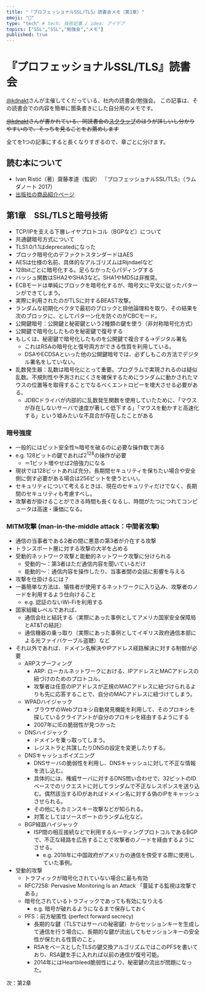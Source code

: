 ```yaml
---
title: "『プロフェッショナルSSL/TLS』読書会メモ（第1章）"
emoji: "📝"
type: "tech" # tech: 技術記事 / idea: アイデア
topics: ["SSL","SSL","勉強会","メモ"]
published: true
---
```


# 『プロフェッショナルSSL/TLS』読書会

[@kdnakt](https://zenn.dev/kdnakt)さんが主催してくだっている、社内の読書会/勉強会。
この記事は、その読書会での内容を簡単に箇条書きにした自分用のメモです。

~~[@kdnakt](https://zenn.dev/kdnakt)さんが書かれている、同読書会の[スクラップ](https://zenn.dev/kdnakt/scraps/1146d7c00cd3ce)のほうが詳しいし分かりやすいので、そっちを見ることをお薦めします~~

全てを1つの記事にすると長くなりすぎるので、章ごとに分けます。

## 読む本について

- Ivan Ristić（著）齋藤孝道（監訳） 『プロフェッショナルSSL/TLS』（ラムダノート 2017）
- [出版社の商品紹介ページ](https://www.lambdanote.com/products/tls)

## 第1章　SSL/TLSと暗号技術

- TCP/IPを支える下層レイヤプロトコル（BGPなど）について
- 共通鍵暗号方式について
- TLS1.0/1.1はdeprecatedになった
- ブロック暗号化のデファクトスタンダードはAES
- AESは仕様の名前、具体的なアルゴリズムはRijndaelなど
- 128bitごとに暗号化する。足らなかったらパディングする
- ハッシュ関数はSHA2やSHA3など。SHA1やMD5は非推奨。
- ECBモードは単純にブロックを暗号化するが、暗号文に平文に従ったパターンができてしまう。
- 実際に利用されたのがTLSに対するBEAST攻撃。
- ランダムな初期化ベクタで最初のブロックと排他論理和を取り、その結果を次のブロックに、としてパターン化を防ぐのがCBCモード。
- 公開鍵暗号：公開鍵と秘密鍵という2種類の鍵を使う（非対称暗号化方式）
- 公開鍵で暗号化したものを秘密鍵で復号する
- もしくは、秘密鍵で暗号化したものを公開鍵で複合する→デジタル署名
  - これはRSAの暗号化と復号両方ができる性質を利用している。
  - DSAやECDSAといった他の公開鍵暗号では、必ずしもこの方法でデジタル署名をしていない。
- 乱数発生器：乱数は暗号化にとって重要。プログラムで実現されるのは疑似乱数。不規則性や予測されにくさを確保するためにランダムに動かされたマウスの位置等を取得することでなるべくエントロピーを増大させる必要がある。
  - JDBCドライバが内部的に乱数発生関数を使用していたために、「マウスが存在しないサーバで速度が著しく低下する」「マウスを動かすと高速化する」という嘘みたいな不具合が存在したことがある

### 暗号強度

- 一般的にはビット安全性≒暗号を破るのに必要な操作数で測る
- e.g. 128ビットの鍵であれば$2^{128}$の操作が必要
  - ＝1ビット増やせば2倍強力になる
- 現状では128ビットあれば充分。長期間セキュリティを保ちたい場合や安全側に倒す必要がある場合は256ビットを使うといい。
- セキュリティについて考えるときは、現在のセキュリティだけでなく、長期間のセキュリティも考慮すべし。
- 攻撃者が掛けることができる時間も長くなるし、時間がたつにつれてコンピュータは高速・廉価になる。

### MITM攻撃 (man-in-the-middle attack：中間者攻撃)

- 通信の当事者である2者の間に悪意の第3者が介在する攻撃
- トランスポート層に対する攻撃の大半を占める
- 受動的ネットワーク攻撃と能動的ネットワーク攻撃に分けられる
  - 受動的～：第3者はただ通信内容を聞いているだけ
  - 能動的～：通信内容を操作したり、当事者間の会話に影響を与える
- 攻撃を仕掛けるには？
- 一番簡単な方法は、犠牲者が使用するネットワークに入り込み、攻撃者のノードを利用するよう仕向けること
  - e.g. 認証のないWi-Fiを利用する
- 国家組織レベルであれば、
  - 通信会社と結託する（実際にあった事例としてアメリカ国家安全保障局とAT&Tの結託）
  - 通信機器の乗っ取り（実際にあった事例としてイギリス政府通信本部による光ファイバケーブル盗聴）など
- それ以外であれば、ドメイン名解決やIPアドレス経路解決に対する制御が必要
  - ARPスプーフィング
    - ARP: ローカルネットワークにおける、IPアドレスとMACアドレスの紐づけのためのプロトコル。
    - 攻撃者は任意のIPアドレスが正規のMACアドレスに紐づけられるよりも先に応答することで、自分のMACアドレスに紐づけてしまう。
  - WPADハイジャック
    - ブラウザのWebプロキシ自動発見機能を利用して、そのプロキシを探しているクライアントが自分のプロキシを経由するようにする
    - 2007年にIEの脆弱性が見つかった
  - DNSハイジャック
    - ドメインを乗っ取ってしまう。
    - レジストラと共謀したりDNSの設定を変更したりする。
  - DNSキャッシュポイズニング
    - DNSサーバの脆弱性を利用し、DNSキャッシュに対して不正な情報を流し込む。
    - 具体的には、権威サーバに対するDNS問い合わせで、32ビットのIDベースでのリクエストに対してランダムで不正なレスポンスを送り込む。偶然該当するIDがあればドメイン名に対する偽のIPをキャッシュさせられる。
    - その他にもカミンスキー攻撃などが知られる。
    - 対策としてはソースポートのランダム化など。
  - BGP経路ハイジャック
    - ISP間の相互接続などで利用するルーティングプロトコルであるBGPで、不正な経路を広告することで攻撃者のノードを経由するようにさせる。
      - e.g. 2018年に中国政府がアメリカの通信を傍受する際に使用していた事例。
- 受動的攻撃
  - トラフィックが暗号化されていない場合に最も有効
  - RFC7258: Pervasive Monitoring Is an Attack 「蔓延する監視は攻撃である」
  - 暗号化されているトラフィックであっても有効になりえる
    - e.g. 暗号が破れるようになるまで保存しておく
  - PFS：前方秘匿性 (perfect forward secrecy)
    - 長期的な鍵（TLSではサーバの秘密鍵）からセッションキーを生成して通信を行う場合に、長期的な鍵が流出してもセッションキーの安全性が保たれる性質のこと。
    - RSAをベースとしたTLSの鍵交換アルゴリズムではこのPFSを書いており、RSA鍵を手に入れれば以前の通信が復号可能。
    - 2014年にはHeartbleed脆弱性により、秘密鍵の流出が問題になった。

次：第2章